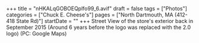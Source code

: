 +++
title = "nHKALqGOBOEQplfo99_6.avif"
draft = false
tags = ["Photos"]
categories = ["Chuck E. Cheese's"]
pages = ["North Dartmouth, MA (412-418 State Rd)"]
startDate = ""
+++
Street View of the store's exterior back in September 2015 (Around 6 years before the logo was replaced with the 2.0 logo) (PC: Google Maps)
